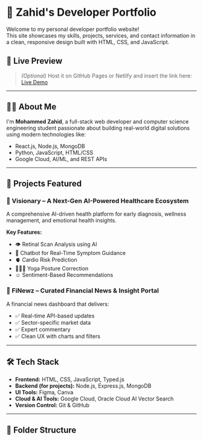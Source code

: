 # 💼 Zahid's Developer Portfolio

Welcome to my personal developer portfolio website!  
This site showcases my skills, projects, services, and contact information in a clean, responsive design built with HTML, CSS, and JavaScript.

## 📌 Live Preview

> *(Optional)* Host it on GitHub Pages or Netlify and insert the link here:
[Live Demo](https://your-portfolio-link.com)

---

## 🧑‍💻 About Me

I'm **Mohammed Zahid**, a full-stack web developer and computer science engineering student passionate about building real-world digital solutions using modern technologies like:
- React.js, Node.js, MongoDB
- Python, JavaScript, HTML/CSS
- Google Cloud, AI/ML, and REST APIs

---

## 🚀 Projects Featured

### 🔹 Visionary – A Next-Gen AI-Powered Healthcare Ecosystem
A comprehensive AI-driven health platform for early diagnosis, wellness management, and emotional health insights.

**Key Features:**
- 👁️ Retinal Scan Analysis using AI
- 🧠 Chatbot for Real-Time Symptom Guidance
- 🫀 Cardio Risk Prediction
- 🧘🏻‍♂️ Yoga Posture Correction
- ☺️ Sentiment-Based Recommendations

### 🔹 FiNewz – Curated Financial News & Insight Portal
A financial news dashboard that delivers:
- ✅ Real-time API-based updates
- ✅ Sector-specific market data
- ✅ Expert commentary
- ✅ Clean UX with charts and filters

---

## 🛠️ Tech Stack

- **Frontend:** HTML, CSS, JavaScript, Typed.js
- **Backend (for projects):** Node.js, Express.js, MongoDB
- **UI Tools:** Figma, Canva
- **Cloud & AI Tools:** Google Cloud, Oracle Cloud AI Vector Search
- **Version Control:** Git & GitHub

---

## 📂 Folder Structure


